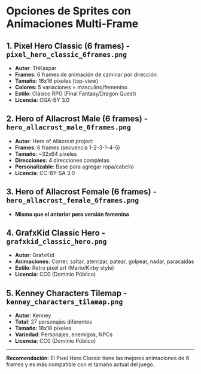 # Opciones de Sprites con Animaciones Multi-Frame

## 1. Pixel Hero Classic (6 frames) - `pixel_hero_classic_6frames.png`
- **Autor**: ThKaspar  
- **Frames**: 6 frames de animación de caminar por dirección
- **Tamaño**: 16x16 píxeles (top-view)
- **Colores**: 5 variaciones + masculino/femenino
- **Estilo**: Clásico RPG (Final Fantasy/Dragon Quest)
- **Licencia**: OGA-BY 3.0

## 2. Hero of Allacrost Male (6 frames) - `hero_allacrost_male_6frames.png`
- **Autor**: Hero of Allacrost project
- **Frames**: 6 frames (secuencia 1-2-3-1-4-5)
- **Tamaño**: ~32x64 píxeles
- **Direcciones**: 4 direcciones completas
- **Personalizable**: Base para agregar ropa/cabello
- **Licencia**: CC-BY-SA 3.0

## 3. Hero of Allacrost Female (6 frames) - `hero_allacrost_female_6frames.png`
- **Mismo que el anterior pero versión femenina**

## 4. GrafxKid Classic Hero - `grafxkid_classic_hero.png`
- **Autor**: GrafxKid
- **Animaciones**: Correr, saltar, aterrizar, patear, golpear, nadar, paracaídas
- **Estilo**: Retro pixel art (Mario/Kirby style)
- **Licencia**: CC0 (Dominio Público)

## 5. Kenney Characters Tilemap - `kenney_characters_tilemap.png`
- **Autor**: Kenney
- **Total**: 27 personajes diferentes
- **Tamaño**: 18x18 píxeles
- **Variedad**: Personajes, enemigos, NPCs
- **Licencia**: CC0 (Dominio Público)

---
**Recomendación**: El Pixel Hero Classic tiene las mejores animaciones de 6 frames y es más compatible con el tamaño actual del juego.